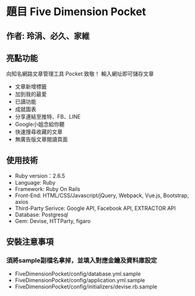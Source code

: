# 題目 Five Dimension Pocket

## 作者: 玲涓、必久、家維

## 亮點功能 
向知名網路文章管理工具 Pocket 致敬！
輸入網址即可儲存文章
* 文章新增標籤
* 加到我的最愛
* 已讀功能
* 成就圖表
* 分享連結至推特、FB、LINE
* Google小姐念給你聽
* 快速搜尋收藏的文章
* 無廣告版文章閱讀頁面


## 使用技術
* Ruby version：2.6.5
* Language: Ruby
* Framework: Ruby On Rails
* Front-End: HTML/CSS/Javascript/jQuery, Webpack, Vue.js, Bootstrap, axios
* Third-Party Serivce: Google API, Facebook API, EXTRACTOR API
* Database: Postgresql
* Gem: Devise, HTTParty, figaro

## 安裝注意事項
### 須將sample副檔名拿掉，並填入對應金鑰及資料庫設定
* FiveDimensionPocket/config/database.yml.sample
* FiveDimensionPocket/config/application.yml.sample
* FiveDimensionPocket/config/initializers/devise.rb.sample
  
